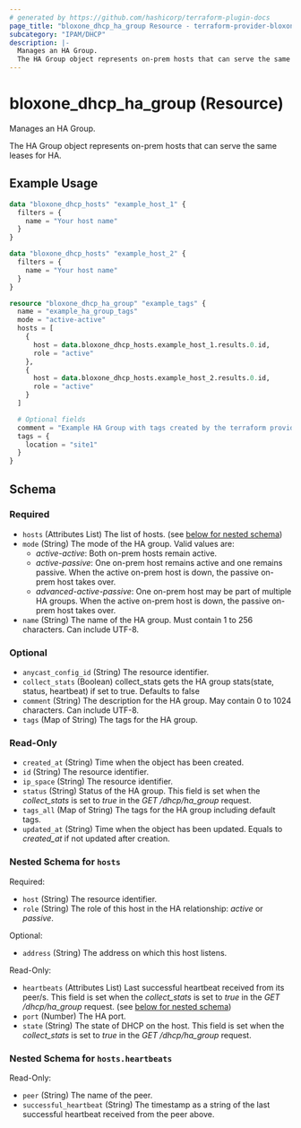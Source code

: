 ```yaml
---
# generated by https://github.com/hashicorp/terraform-plugin-docs
page_title: "bloxone_dhcp_ha_group Resource - terraform-provider-bloxone"
subcategory: "IPAM/DHCP"
description: |-
  Manages an HA Group.
  The HA Group object represents on-prem hosts that can serve the same leases for HA.
---
```


# bloxone_dhcp_ha_group (Resource)

Manages an HA Group.

The HA Group object represents on-prem hosts that can serve the same leases for HA.

## Example Usage

```terraform
data "bloxone_dhcp_hosts" "example_host_1" {
  filters = {
    name = "Your host name"
  }
}

data "bloxone_dhcp_hosts" "example_host_2" {
  filters = {
    name = "Your host name"
  }
}

resource "bloxone_dhcp_ha_group" "example_tags" {
  name = "example_ha_group_tags"
  mode = "active-active"
  hosts = [
    {
      host = data.bloxone_dhcp_hosts.example_host_1.results.0.id,
      role = "active"
    },
    {
      host = data.bloxone_dhcp_hosts.example_host_2.results.0.id,
      role = "active"
    }
  ]

  # Optional fields
  comment = "Example HA Group with tags created by the terraform provider"
  tags = {
    location = "site1"
  }
}
```

<!-- schema generated by tfplugindocs -->
## Schema

### Required

- `hosts` (Attributes List) The list of hosts. (see [below for nested schema](#nestedatt--hosts))
- `mode` (String) The mode of the HA group. Valid values are:
  * _active-active_: Both on-prem hosts remain active.
  * _active-passive_: One on-prem host remains active and one remains passive. When the active on-prem host is down, the passive on-prem host takes over.
  * _advanced-active-passive_: One on-prem host may be part of multiple HA groups. When the active on-prem host is down, the passive on-prem host takes over.
- `name` (String) The name of the HA group. Must contain 1 to 256 characters. Can include UTF-8.

### Optional

- `anycast_config_id` (String) The resource identifier.
- `collect_stats` (Boolean) collect_stats gets the HA group stats(state, status, heartbeat) if set to true. Defaults to false
- `comment` (String) The description for the HA group. May contain 0 to 1024 characters. Can include UTF-8.
- `tags` (Map of String) The tags for the HA group.

### Read-Only

- `created_at` (String) Time when the object has been created.
- `id` (String) The resource identifier.
- `ip_space` (String) The resource identifier.
- `status` (String) Status of the HA group. This field is set when the _collect_stats_ is set to _true_ in the _GET_ _/dhcp/ha_group_ request.
- `tags_all` (Map of String) The tags for the HA group including default tags.
- `updated_at` (String) Time when the object has been updated. Equals to _created_at_ if not updated after creation.

<a id="nestedatt--hosts"></a>
### Nested Schema for `hosts`

Required:

- `host` (String) The resource identifier.
- `role` (String) The role of this host in the HA relationship: _active_ or _passive_.

Optional:

- `address` (String) The address on which this host listens.

Read-Only:

- `heartbeats` (Attributes List) Last successful heartbeat received from its peer/s. This field is set when the _collect_stats_ is set to _true_ in the _GET_ _/dhcp/ha_group_ request. (see [below for nested schema](#nestedatt--hosts--heartbeats))
- `port` (Number) The HA port.
- `state` (String) The state of DHCP on the host. This field is set when the _collect_stats_ is set to _true_ in the _GET_ _/dhcp/ha_group_ request.

<a id="nestedatt--hosts--heartbeats"></a>
### Nested Schema for `hosts.heartbeats`

Read-Only:

- `peer` (String) The name of the peer.
- `successful_heartbeat` (String) The timestamp as a string of the last successful heartbeat received from the peer above.
